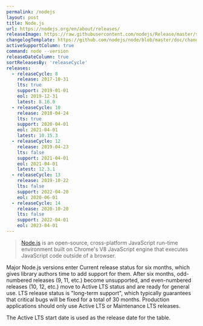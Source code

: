 ```yaml
---
permalink: /nodejs
layout: post
title: Node.js
url: https://nodejs.org/en/about/releases/
releaseImage: https://raw.githubusercontent.com/nodejs/Release/master/schedule.svg?sanitize=true
changelogTemplate: https://github.com/nodejs/node/blob/master/doc/changelogs/CHANGELOG_V__RELEASE_CYCLE__.md#__LATEST__
activeSupportColumn: true
command: node --version
releaseDateColumn: true
sortReleasesBy: 'releaseCycle'
releases:
  - releaseCycle: 8
    release: 2017-10-31
    lts: true
    support: 2019-01-01
    eol: 2019-12-31
    latest: 8.16.0
  - releaseCycle: 10
    release: 2018-04-24
    lts: true
    support: 2020-04-01
    eol: 2021-04-01
    latest: 10.15.3
  - releaseCycle: 12
    release: 2019-04-23
    lts: false
    support: 2021-04-01
    eol: 2021-04-01
    latest: 12.3.1
  - releaseCycle: 13
    release: 2019-10-22
    lts: false
    support: 2022-04-20
    eol: 2020-06-01
  - releaseCycle: 14
    release: 2020-10-20
    lts: false
    support: 2022-04-01
    eol: 2023-04-01
---
```


> [Node.js](https://nodejs.org/) is an open-source, cross-platform JavaScript run-time environment built on Chrome's V8 JavaScript engine that executes JavaScript code outside of a browser.

Major Node.js versions enter Current release status for six months, which gives library authors time to add support for them. After six months, odd-numbered releases (9, 11, etc.) become unsupported, and even-numbered releases (10, 12, etc.) move to Active LTS status and are ready for general use. LTS release status is "long-term support", which typically guarantees that critical bugs will be fixed for a total of 30 months. Production applications should only use Active LTS or Maintenance LTS releases.

The Active LTS start date is used as the release date for the table.
